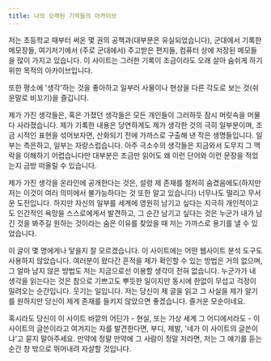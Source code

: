```yaml
---
title: 나의 오래된 기억들의 아카이브
---
```


저는 초등학교 때부터 써온 몇 권의 공책과(대부분은 유실되었습니다), 군대에서 기록한 메모장들, 여기저기에서 (주로 군대에서) 주고받은 편지들, 컴퓨터 상에 저장된 메모들을 많이 가지고 있습니다. 이 사이트는 그러한 기록이 조금이라도 오래 살아 숨쉬게 하기 위한 목적의 아카이브입니다.

또한 평소에 '생각'하는 것을 좋아하고 일부러 사물이나 현상을 다른 각도로 보는 것(쉬운말로 비꼬기)을 즐깁니다.

제가 가진 생각들은, 혹은 가졌던 생각들은 모든 개인들이 그러하듯 잠시 머릿속을 머물다 사라졌습니다. 제가 기록한 내용은 당연하게도 제가 생각한 것의 극히 일부분이며, 조금 시적인 표현을 섞어보자면, 산화되기 전에 가까스로 구출해 낸 작은 생명들입니다. 일부는 측은하고, 일부는 자랑스럽습니다. 아주 극소수의 생각들은 지금와서 도무지 그 맥락을 이해하기 어렵습니다만 대부분은 조금만 읽어도 왜 이런 단어와 이런 문장을 적었는지 금방 떠올릴 수 있습니다.

제가 가진 생각을 온라인에 공개한다는 것은, 설령 제 존재를 철저히 숨겼음에도(하지만 저는 이것이 여러 의미에서 불가능하다는 것 또한 알고 있습니다) 너무나도 떨리고 무서운 도전입니다. 하지만 자신의 일부를 세계에 영원히 남기고 싶다는 지극히 개인적이고도 인간적인 욕망을 스스로에게서 발견하고, 그 순간 남기고 싶다는 것은 누군가 내가 남긴 것을 봐주길 원하는 것이라는 숨은 이유를 찾았을 때 저는 가까스로 용기를 낼 수 있었습니다.

이 글이 몇 명에게나 닿을지 잘 모르겠습니다. 이 사이트에는 어떤 웹사이트 분석 도구도 사용하지 않았습니다. 여러분이 왔다간 흔적을 제가 확인할 수 있는 방법은 거의 없으며, 그 얼마 남지 않은 방법도 저는 지금으로선 이용할 생각이 전혀 없습니다. 누군가가 내 생각을 읽는다는 것은 참으로 기쁘고도 뿌듯한 일이지만 동시에 한없이 무섭고 걱정이 밀려오는 순간입니다. 웃기는 일입니다. 저는 당신이 제 글을 읽고 그 사실을 제가 알기를 원하지만 당신이 제게 존재를 들키지 않았으면 좋겠습니다. 즐거운 모순이네요.

혹시라도 당신이 이 사이트 바깥의 어딘가 - 현실, 또는 가상 세계 그 어디에서라도 - 이 사이트의 글쓴이라고 여겨지는 자를 발견한다면, 부디, 제발, '네가 이 사이트의 글쓴이냐'고 묻지 말아주세요. 만약에 정말 만약에 그 사람이 정말 저라면, 저는 그 얘기를 듣는 순간 창 밖으로 뛰어내려 자살할 것입니다.
